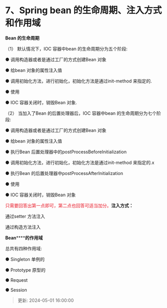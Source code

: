 # 7、Spring bean 的生命周期、注入方式和作用域

**Bean 的生命周期**

（1） 默认情况下，IOC 容器中bean 的生命周期分为五个阶段:

● 调用构造器或者是通过工厂的方式创建Bean 对象

● 给bean 对象的属性注入值

● 调用初始化方法，进行初始化，初始化方法是通过init-method 来指定的.

● 使用

● IOC 容器关闭时，销毁Bean 对象.

（2） 当加入了Bean 的后置处理器后，IOC 容器中bean 的生命周期分为七个阶段:

● 调用构造器或者是通过工厂的方式创建Bean 对象

● 给bean 对象的属性注入值

● 执行Bean 后置处理器中的postProcessBeforeInitialization

● 调用初始化方法，进行初始化，初始化方法是通过init-method 来指定的.x

● 执行Bean 的后置处理器中postProcessAfterInitialization

● 使用

● IOC 容器关闭时，销毁Bean 对象

<font style="color:rgb(233,30,44);">只需要回答出第一点即可，第二点也回答可适当</font><font style="color:rgb(233,30,44);">加分。</font>**注入方式：**

通过setter 方法注入

通过构造方法注入

**Bean********的作用域**

总共有四种作用域:

● Singleton 单例的

● Prototype 原型的

● Request

● Session

> 更新: 2024-05-01 16:00:00  
